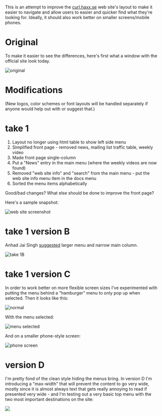 This is an attempt to improve the [curl.haxx.se](http://curl.haxx.se/) web site's layout to make it easier to navigate and allow users to easier and quicker find what they're looking for. Ideally, it should also work better on smaller screens/mobile phones.

Original
========

To make it easier to see the differences, here's first what a window with the official site look today.

![original](http://daniel.haxx.se/media/website-original.png)

Modifications
=============

(New logos, color schemes or font layouts will be handled separately if anyone would help out with or suggest that.)

take 1
======

1. Layout no longer using html table to show left side menu
2. Simplified front page - removed news, mailing list traffic table, weekly video
3. Made front page single-column
4. Put a "News" entry in the main menu (where the weekly videos are now found)
5. Removed "web site info" and "search" from the main menu - put the web site info menu item in the docs menu
6. Sorted the menu items alphabetically

Good/bad changes? What else should be done to improve the front page?

Here's a sample snapshot:

![web site screenshot](http://daniel.haxx.se/media/website-take1.png)

take 1 version B
================

Anhad Jai Singh [suggested](https://twitter.com/ffledgling/status/607710769845649408) larger menu and narrow main column.

![take 1B](http://daniel.haxx.se/media/website-take1b.png)

take 1 version C
================

In order to work better on more flexible screen sizes I've experimented with putting the menu behind a "hamburger" menu to only pop up when selected. Then it looks like this:

![normal](http://daniel.haxx.se/media/website-take1c.png)

With the menu selected:

![menu selected](http://daniel.haxx.se/media/website-take1c-menu.png)

And on a smaller phone-style screen:

![phone screen](http://daniel.haxx.se/media/website-take1c-smallscreen.png)

version D
=========
I'm pretty fond of the clean style hiding the menus bring. In version D I'm introducing a "max-width" that will prevent the content to go very wide, mostly since it is almost always text that gets really annoying to read if presented very wide - and I'm testing out a very basic top menu with the two most important destinations on the site:

![](http://daniel.haxx.se/media/website-take1d.png)